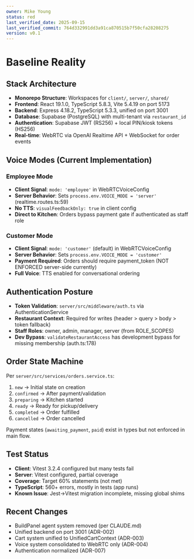 ```yaml
---
owner: Mike Young
status: red
last_verified_date: 2025-09-15
last_verified_commit: 764d332991dd3a91ca870515b7f50cfa28208275
version: v0.1
---
```


# Baseline Reality

## Stack Architecture

- **Monorepo Structure**: Workspaces for `client/`, `server/`, `shared/`
- **Frontend**: React 19.1.0, TypeScript 5.8.3, Vite 5.4.19 on port 5173
- **Backend**: Express 4.18.2, TypeScript 5.3.3, unified on port 3001
- **Database**: Supabase (PostgreSQL) with multi-tenant via `restaurant_id`
- **Authentication**: Supabase JWT (RS256) + local PIN/kiosk tokens (HS256)
- **Real-time**: WebRTC via OpenAI Realtime API + WebSocket for order events

## Voice Modes (Current Implementation)

### Employee Mode
- **Client Signal**: `mode: 'employee'` in WebRTCVoiceConfig
- **Server Behavior**: Sets `process.env.VOICE_MODE = 'server'` (realtime.routes.ts:59)
- **No TTS**: `visualFeedbackOnly: true` in client config
- **Direct to Kitchen**: Orders bypass payment gate if authenticated as staff role

### Customer Mode
- **Client Signal**: `mode: 'customer'` (default) in WebRTCVoiceConfig
- **Server Behavior**: Sets `process.env.VOICE_MODE = 'customer'`
- **Payment Required**: Orders should require payment_token (NOT ENFORCED server-side currently)
- **Full Voice**: TTS enabled for conversational ordering

## Authentication Posture

- **Token Validation**: `server/src/middleware/auth.ts` via AuthenticationService
- **Restaurant Context**: Required for writes (header > query > body > token fallback)
- **Staff Roles**: owner, admin, manager, server (from ROLE_SCOPES)
- **Dev Bypass**: `validateRestaurantAccess` has development bypass for missing membership (auth.ts:178)

## Order State Machine

Per `server/src/services/orders.service.ts`:
1. `new` → Initial state on creation
2. `confirmed` → After payment/validation
3. `preparing` → Kitchen started
4. `ready` → Ready for pickup/delivery
5. `completed` → Order fulfilled
6. `cancelled` → Order cancelled

Payment states (`awaiting_payment`, `paid`) exist in types but not enforced in main flow.

## Test Status

- **Client**: Vitest 3.2.4 configured but many tests fail
- **Server**: Vitest configured, partial coverage
- **Coverage**: Target 60% statements (not met)
- **TypeScript**: 560+ errors, mostly in tests (app runs)
- **Known Issue**: Jest→Vitest migration incomplete, missing global shims

## Recent Changes

- BuildPanel agent system removed (per CLAUDE.md)
- Unified backend on port 3001 (ADR-002)
- Cart system unified to UnifiedCartContext (ADR-003)
- Voice system consolidated to WebRTC only (ADR-004)
- Authentication normalized (ADR-007)
